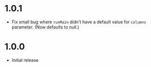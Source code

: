 # 1.0.1

  - Fix small bug where `runMain` didn't have a default value for `columns`
    parameter. (Now defaults to null.)

# 1.0.0

  - Initial release
